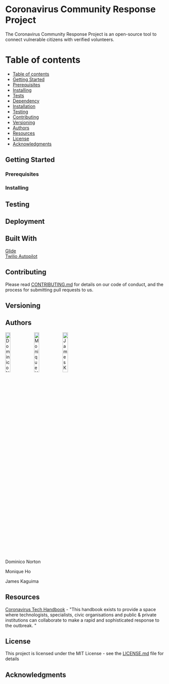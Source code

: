 # Coronavirus Community Response Project

The Coronavirus Community Response Project is an open-source tool to connect vulnerable citizens with verified volunteers.

Table of contents
=================

<!--ts-->
   * [Table of contents](#table-of-contents)
   * [Getting Started](#getting-started)
   * [Prerequisites](#prerequisites)
   * [Installing](#installing)
   * [Tests](#tests)
   * [Dependency](#dependency)
   * [Installation](#installation)
   * [Testing](#testing)
   * [Contributing](#contributing)
   * [Versioning](#versioning)
   * [Authors](#authors)
   * [Resources](#resources)
   * [License](#license)
   * [Acknowledgments](#acknowledgments)
<!--te-->

## Getting Started

### Prerequisites

### Installing

## Testing

## Deployment

## Built With

[Glide](https://go.glideapps.com/)<br/>
[Twilio Autopilot](https://www.twilio.com/autopilot)

## Contributing

Please read [CONTRIBUTING.md](https://github.com/dominiconorton/coronavirus-community-response-project/blob/master/CONTRIBUTING.md) for details on our code of conduct, and the process for submitting pull requests to us.

## Versioning


## Authors

<p float="left">
<img src="https://covid-19-response.s3.eu-west-2.amazonaws.com/Dominic+Norton.jpg" alt="Dominico Norton" width="18%" /><img src="https://covid-19-response.s3.eu-west-2.amazonaws.com/Monique+Ho.jpg" alt="Monique Ho" width="18%" /><img src="https://covid-19-response.s3.eu-west-2.amazonaws.com/placeholder.jpg" alt="James Kaguima" width="18%" />
<p>Dominico Norton</p><p>Monique Ho</p><p>James Kaguima</p>
</p>

## Resources

[Coronavirus Tech Handbook](https://coronavirustechhandbook.com) - "This handbook exists to provide a space where technologists, specialists, civic organisations and public & private institutions can collaborate to make a rapid and sophisticated response to the outbreak. "

## License

This project is licensed under the MIT License - see the [LICENSE.md](https://github.com/dominiconorton/coronavirus-community-response-project/blob/master/LICENSE) file for details

## Acknowledgments

